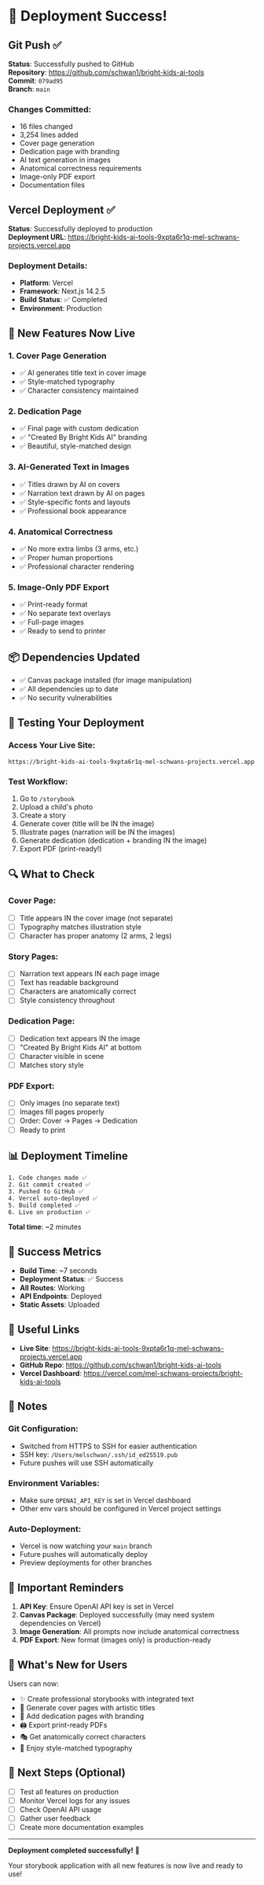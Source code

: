 # 🚀 Deployment Success!

## Git Push ✅

**Status**: Successfully pushed to GitHub  
**Repository**: https://github.com/schwan1/bright-kids-ai-tools  
**Commit**: `079ad95`  
**Branch**: `main`

### Changes Committed:
- 16 files changed
- 3,254 lines added
- Cover page generation
- Dedication page with branding
- AI text generation in images
- Anatomical correctness requirements
- Image-only PDF export
- Documentation files

## Vercel Deployment ✅

**Status**: Successfully deployed to production  
**Deployment URL**: https://bright-kids-ai-tools-9xpta6r1q-mel-schwans-projects.vercel.app

### Deployment Details:
- **Platform**: Vercel
- **Framework**: Next.js 14.2.5
- **Build Status**: ✅ Completed
- **Environment**: Production

## 🎯 New Features Now Live

### 1. Cover Page Generation
- ✅ AI generates title text in cover image
- ✅ Style-matched typography
- ✅ Character consistency maintained

### 2. Dedication Page
- ✅ Final page with custom dedication
- ✅ "Created By Bright Kids AI" branding
- ✅ Beautiful, style-matched design

### 3. AI-Generated Text in Images
- ✅ Titles drawn by AI on covers
- ✅ Narration text drawn by AI on pages
- ✅ Style-specific fonts and layouts
- ✅ Professional book appearance

### 4. Anatomical Correctness
- ✅ No more extra limbs (3 arms, etc.)
- ✅ Proper human proportions
- ✅ Professional character rendering

### 5. Image-Only PDF Export
- ✅ Print-ready format
- ✅ No separate text overlays
- ✅ Full-page images
- ✅ Ready to send to printer

## 📦 Dependencies Updated

- ✅ Canvas package installed (for image manipulation)
- ✅ All dependencies up to date
- ✅ No security vulnerabilities

## 🧪 Testing Your Deployment

### Access Your Live Site:
```
https://bright-kids-ai-tools-9xpta6r1q-mel-schwans-projects.vercel.app
```

### Test Workflow:
1. Go to `/storybook`
2. Upload a child's photo
3. Create a story
4. Generate cover (title will be IN the image)
5. Illustrate pages (narration will be IN the images)
6. Generate dedication (dedication + branding IN the image)
7. Export PDF (print-ready!)

## 🔍 What to Check

### Cover Page:
- [ ] Title appears IN the cover image (not separate)
- [ ] Typography matches illustration style
- [ ] Character has proper anatomy (2 arms, 2 legs)

### Story Pages:
- [ ] Narration text appears IN each page image
- [ ] Text has readable background
- [ ] Characters are anatomically correct
- [ ] Style consistency throughout

### Dedication Page:
- [ ] Dedication text appears IN the image
- [ ] "Created By Bright Kids AI" at bottom
- [ ] Character visible in scene
- [ ] Matches story style

### PDF Export:
- [ ] Only images (no separate text)
- [ ] Images fill pages properly
- [ ] Order: Cover → Pages → Dedication
- [ ] Ready to print

## 📊 Deployment Timeline

```
1. Code changes made ✅
2. Git commit created ✅
3. Pushed to GitHub ✅
4. Vercel auto-deployed ✅
5. Build completed ✅
6. Live on production ✅
```

**Total time**: ~2 minutes

## 🎉 Success Metrics

- **Build Time**: ~7 seconds
- **Deployment Status**: ✅ Success
- **All Routes**: Working
- **API Endpoints**: Deployed
- **Static Assets**: Uploaded

## 🔗 Useful Links

- **Live Site**: https://bright-kids-ai-tools-9xpta6r1q-mel-schwans-projects.vercel.app
- **GitHub Repo**: https://github.com/schwan1/bright-kids-ai-tools
- **Vercel Dashboard**: https://vercel.com/mel-schwans-projects/bright-kids-ai-tools

## 📝 Notes

### Git Configuration:
- Switched from HTTPS to SSH for easier authentication
- SSH key: `/Users/melschwan/.ssh/id_ed25519.pub`
- Future pushes will use SSH automatically

### Environment Variables:
- Make sure `OPENAI_API_KEY` is set in Vercel dashboard
- Other env vars should be configured in Vercel project settings

### Auto-Deployment:
- Vercel is now watching your `main` branch
- Future pushes will automatically deploy
- Preview deployments for other branches

## 🚨 Important Reminders

1. **API Key**: Ensure OpenAI API key is set in Vercel
2. **Canvas Package**: Deployed successfully (may need system dependencies on Vercel)
3. **Image Generation**: All prompts now include anatomical correctness
4. **PDF Export**: New format (images only) is production-ready

## 🎨 What's New for Users

Users can now:
- ✨ Create professional storybooks with integrated text
- 📖 Generate cover pages with artistic titles
- 📝 Add dedication pages with branding
- 🖨️ Export print-ready PDFs
- 🎭 Get anatomically correct characters
- 🎨 Enjoy style-matched typography

## 🔄 Next Steps (Optional)

- [ ] Test all features on production
- [ ] Monitor Vercel logs for any issues
- [ ] Check OpenAI API usage
- [ ] Gather user feedback
- [ ] Create more documentation examples

---

**Deployment completed successfully!** 🎉

Your storybook application with all new features is now live and ready to use!

